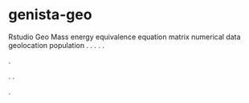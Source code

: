 # genista-geo
Rstudio Geo Mass energy equivalence equation matrix numerical data geolocation population
.
.
.
.
.




.






















.
.

























.
